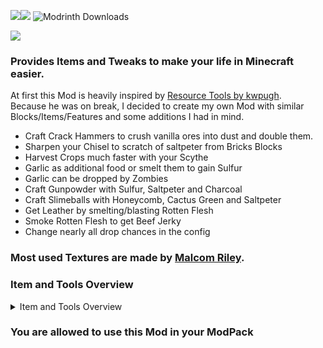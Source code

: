 ![](https://cf.way2muchnoise.eu/versions/917988.svg)![](https://cf.way2muchnoise.eu/917988.svg)
![Modrinth Downloads](https://img.shields.io/modrinth/dt/hwfBSwLz?logo=modrinth&label=Downloads&color=%2300AF5C)

![](https://cdn.modrinth.com/data/hwfBSwLz/images/43b0d1f531fdf8c96241ca6e0720c7914e8b20e4.png)


### Provides Items and Tweaks to make your life in Minecraft easier.

At first this Mod is heavily inspired by [Resource Tools by kwpugh](https://www.curseforge.com/minecraft/mc-mods/resource-tools-fabric). <br>
Because he was on break, I decided to create my own Mod with similar Blocks/Items/Features and some additions I had in mind.

- Craft Crack Hammers to crush vanilla ores into dust and double them.
- Sharpen your Chisel to scratch of saltpeter from Bricks Blocks
- Harvest Crops much faster with your Scythe
- Garlic as additional food or smelt them to gain Sulfur
- Garlic can be dropped by Zombies
- Craft Gunpowder with Sulfur, Saltpeter and Charcoal
- Craft Slimeballs with Honeycomb, Cactus Green and Saltpeter
- Get Leather by smelting/blasting Rotten Flesh
- Smoke Rotten Flesh to get Beef Jerky
- Change nearly all drop chances in the config

### Most used Textures are made by [Malcom Riley](https://github.com/malcolmriley/unused-textures).

### Item and Tools Overview

<details>
  <summary>Item and Tools Overview</summary>
  <img src=https://cdn.modrinth.com/data/hwfBSwLz/images/de9f005fc6c22b24181fc9bb1f987c91d79fb755.png>
  <img src=https://cdn.modrinth.com/data/hwfBSwLz/images/a4b9f074bbc921c044da78ee0a324cf7fdc296c7.gif>
</details>

### You are allowed to use this Mod in your ModPack